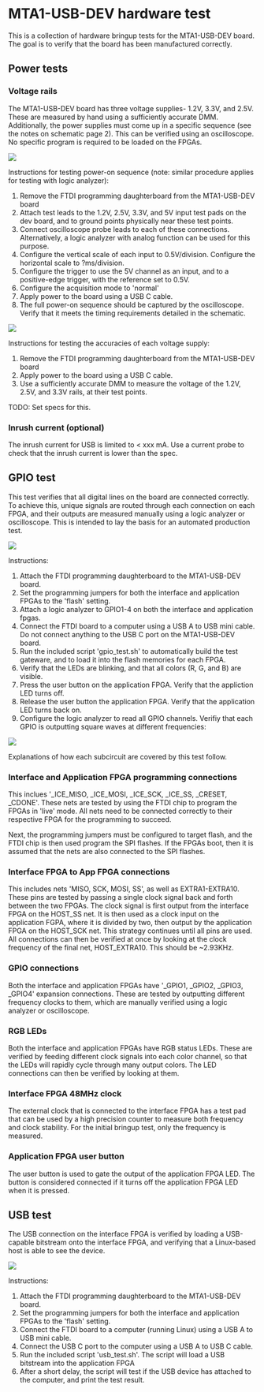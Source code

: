 # MTA1-USB-DEV hardware test

This is a collection of hardware bringup tests for the MTA1-USB-DEV board. The goal is to verify that the board has been manufactured correctly.


## Power tests

### Voltage rails

The MTA1-USB-DEV board has three voltage supplies- 1.2V, 3.3V, and 2.5V. These are measured by hand using a sufficiently accurate DMM. Additionally, the power supplies must come up in a specific sequence (see the notes on schematic page 2). This can be verified using an oscilloscope. No specific program is required to be loaded on the FPGAs.

![](voltage_rail_test_setup.jpg)

Instructions for testing power-on sequence (note: similar procedure applies for testing with logic analyzer):

1. Remove the FTDI programming daughterboard from the MTA1-USB-DEV board
2. Attach test leads to the 1.2V, 2.5V, 3.3V, and 5V input test pads on the dev board, and to ground points physically near these test points.
3. Connect oscilloscope probe leads to each of these connections. Alternatively, a logic analyzer with analog function can be used for this purpose.
4. Configure the vertical scale of each input to 0.5V/division. Configure the horizontal scale to ?ms/division.
5. Configure the trigger to use the 5V channel as an input, and to a positive-edge trigger, with the reference set to 0.5V.
6. Configure the acquisition mode to 'normal'
7. Apply power to the board using a USB C cable.
8. The full power-on sequence should be captured by the oscilloscope. Verify that it meets the timing requirements detailed in the schematic.

![](voltage_rails_test.png)

Instructions for testing the accuracies of each voltage supply:

1. Remove the FTDI programming daughterboard from the MTA1-USB-DEV board
2. Apply power to the board using a USB C cable.
3. Use a sufficiently accurate DMM to measure the voltage of the 1.2V, 2.5V, and 3.3V rails, at their test points.

TODO: Set specs for this.

### Inrush current (optional)

The inrush current for USB is limited to < xxx mA. Use a current probe to check that the inrush current is lower than the spec.

## GPIO test

This test verifies that all digital lines on the board are connected correctly. To achieve this, unique signals are routed through each connection on each FPGA, and their outputs are measured manually using a logic analyzer or oscilloscope. This is intended to lay the basis for an automated production test.

![](gpio_test_setup.jpg)

Instructions:

1. Attach the FTDI programming daughterboard to the MTA1-USB-DEV board.
2. Set the programming jumpers for both the interface and application FPGAs to the 'flash' setting.
3. Attach a logic analyzer to GPIO1-4 on both the interface and application fpgas.
4. Connect the FTDI board to a computer using a USB A to USB mini cable. Do not connect anything to the USB C port on the MTA1-USB-DEV board.
5. Run the included script 'gpio_test.sh' to automatically build the test gateware, and to load it into the flash memories for each FPGA.
5. Verify that the LEDs are blinking, and that all colors (R, G, and B) are visible.
6. Press the user button on the application FPGA. Verify that the appliction LED turns off.
7. Release the user button the application FPGA. Verify that the application LED turns back on.
8. Configure the logic analyzer to read all GPIO channels. Verifiy that each GPIO is outputting square waves at different frequencies:

![](gpio_test.png)

Explanations of how each subcircuit are covered by this test follow.

### Interface and Application FPGA programming connections

This inclues '_ICE_MISO, _ICE_MOSI, _ICE_SCK, _ICE_SS, _CRESET, _CDONE'. These nets are tested by using the FTDI chip to program the FPGAs in 'live' mode. All nets need to be connected correctly to their respective FPGA for the programming to succeed.

Next, the programming jumpers must be configured to target flash, and the FTDI chip is then used program the SPI flashes. If the FPGAs boot, then it is assumed that the nets are also connected to the SPI flashes.

### Interface FPGA to App FPGA connections

This includes nets 'MISO, SCK, MOSI, SS', as well as EXTRA1-EXTRA10. These pins are tested by passing a single clock signal back and forth between the two FPGAs. The clock signal is first output from the interface FPGA on the HOST_SS net. It is then used as a clock input on the application FGPA, where it is divided by two, then output by the application FPGA on the HOST_SCK net. This strategy continues until all pins are used. All connections can then be verified at once by looking at the clock frequency of the final net, HOST_EXTRA10. This should be ~2.93KHz.


### GPIO connections

Both the interface and application FPGAs have '_GPIO1, _GPIO2, _GPIO3, _GPIO4' expansion connections. These are tested by outputting different frequency clocks to them, which are manually verified using a logic analyzer or oscilloscope.

### RGB LEDs

Both the interface and application FPGAs have RGB status LEDs. These are verified by feeding different clock signals into each color channel, so that the LEDs will rapidly cycle through many output colors. The LED connections can then be verified by looking at them.

### Interface FPGA 48MHz clock

The external clock that is connected to the interface FPGA has a test pad that can be used by a high precision counter to measure both frequency and clock stability. For the initial bringup test, only the frequency is measured.

### Application FPGA user button

The user button is used to gate the output of the application FPGA LED. The button is considered connected if it turns off the application FPGA LED when it is pressed.

## USB test

The USB connection on the interface FPGA is verified by loading a USB-capable bitstream onto the interface FPGA, and verifying that a Linux-based host is able to see the device.

![](usb_test_setup.jpg)

Instructions:

1. Attach the FTDI programming daughterboard to the MTA1-USB-DEV board.
2. Set the programming jumpers for both the interface and application FPGAs to the 'flash' setting.
3. Connect the FTDI board to a computer (running Linux) using a USB A to USB mini cable.
4. Connect the USB C port to the computer using a USB A to USB C cable.
5. Run the included script 'usb_test.sh'. The script will load a USB bitstream into the application FPGA
6. After a short delay, the script will test if the USB device has attached to the computer, and print the test result.

